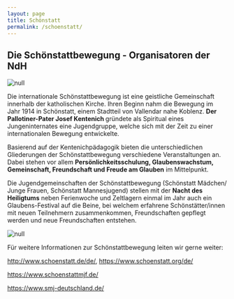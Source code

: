 ```yaml
---
layout: page
title: Schönstatt
permalink: /schoenstatt/
---
```

## Die Schönstattbewegung - Organisatoren der NdH

![null](/assets/uploads/img_3698.webp)

Die internationale Schönstattbewegung ist eine geistliche Gemeinschaft innerhalb der katholischen Kirche. Ihren Beginn nahm die Bewegung im Jahr 1914 in Schönstatt, einem Stadtteil von Vallendar nahe Koblenz. <strong>Der Pallotiner-Pater Josef Kentenich </strong>gründete als Spiritual eines Jungeninternates eine Jugendgruppe, welche sich mit der Zeit zu einer internationalen Bewegung entwickelte. 

Basierend auf der Kentenichpädagogik bieten die unterschiedlichen Gliederungen der Schönstattbewegung verschiedene Veranstaltungen an. Dabei stehen vor allem <strong>Persönlichkeitsschulung, Glaubenswachstum, Gemeinschaft, Freundschaft und Freude am Glauben</strong> im Mittelpunkt. 

Die Jugendgemeinschaften der Schönstattbewegung (Schönstatt Mädchen/ Junge Frauen, Schönstatt Mannesjugend) stellen mit der <strong>Nacht des Heiligtums</strong> neben Ferienwoche und Zeltlagern einmal im Jahr auch ein Glaubens-Festival auf die Beine, bei welchem erfahrene Schönstätter/innen mit neuen Teilnehmern zusammenkommen, Freundschaften gepflegt werden und neue Freundschaften entstehen.

![null](/assets/uploads/gaertner-img_9969.jpg)

Für weitere Informationen zur Schönstattbewegung leiten wir gerne weiter:

<http://www.schoenstatt.de/de/>, <https://www.schoenstatt.org/de/>

<https://www.schoenstattmjf.de/>

<https://www.smj-deutschland.de/>
